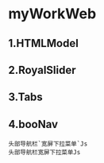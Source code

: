 # myWorkWeb

## 1.HTMLModel

## 2.RoyalSlider

## 3.Tabs

## 4.booNav
    头部导航栏`宽屏下拉菜单`Js
    头部导航栏宽屏下拉菜单Js
